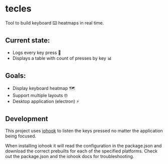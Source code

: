 # tecles
Tool to build keyboard ⌨️ heatmaps in real time.

## Current state:
- Logs every key press 🧐
- Displays a table with count of presses by key 📊

## Goals: 
- Display keyboard heatmap 🗺️
- Support multiple layouts 🤓
- Desktop application (electron) ⚡

## Development
This project uses [iohook](https://wilix-team.github.io/iohook) to listen 
the keys pressed no matter the application being focused.

When installing iohook it will read the configuration in the package.json
and download the correct prebuilts for each of the specified platforms.
Check out the package.json and the iohook docs for troubleshooting.
